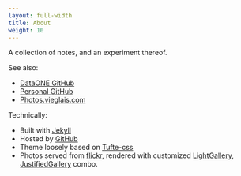 ```yaml
---
layout: full-width
title: About
weight: 10
---
```


A collection of notes, and an experiment thereof.

See also:

* [DataONE GitHub](https://github.com/dataoneorg)
* [Personal GitHub](https://github.com/datadavev)
* [Photos.vieglais.com](https://photos.vieglais.com)

Technically:

* Built with [Jekyll](https://jekyllrb.com/)
* Hosted by [GitHub](https://github.com/datadavev/datadavev.github.io)
* Theme loosely based on [Tufte-css](https://github.com/edwardtufte/tufte-css)
* Photos served from [flickr](https://www.flickr.com/photos/134183092@N05/), rendered with customized [LightGallery](http://sachinchoolur.github.io/lightGallery/), [JustifiedGallery](http://miromannino.github.io/Justified-Gallery/) combo.
